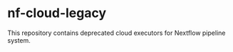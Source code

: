 # nf-cloud-legacy

This repository contains deprecated cloud executors for Nextflow pipeline system.
